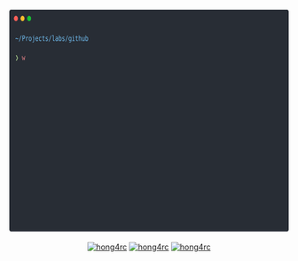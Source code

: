 <div align="center">
	<br>
	<img src="https://raw.githubusercontent.com/ToanhZ00Z/ToanhZ00Z/master/header.svg" width="800" height="400">
	<br>
</div>

<p align="center">
<a href="https://twitter.com/ToanhZ00Z" target="blank"><img align="center" src="https://cdn.jsdelivr.net/npm/simple-icons@3.0.1/icons/twitter.svg" alt="hong4rc" height="30" width="30" /></a>
<a href="https://fb.com/ToanhZ00Z" target="blank"><img align="center" src="https://cdn.jsdelivr.net/npm/simple-icons@3.0.1/icons/facebook.svg" alt="hong4rc" height="30" width="30" /></a>
<a href="https://instagram.com/toanhz00z" target="blank"><img align="center" src="https://cdn.jsdelivr.net/npm/simple-icons@3.0.1/icons/instagram.svg" alt="hong4rc" height="30" width="30" /></a>
</p>
